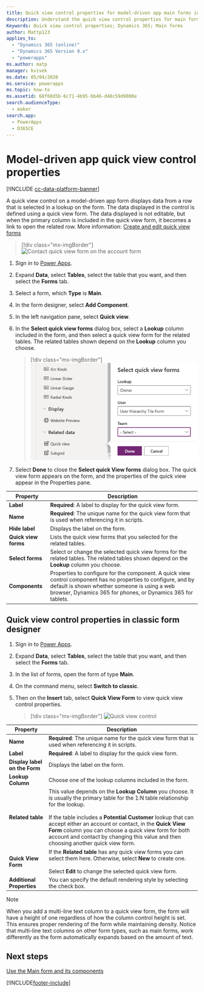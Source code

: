 ```yaml
---
title: Quick view control properties for model-driven app main forms in Power Apps | MicrosoftDocs
description: Understand the quick view control properties for main forms
Keywords: Quick view control properties; Dynamics 365; Main forms
author: Mattp123
applies_to: 
  - "Dynamics 365 (online)"
  - "Dynamics 365 Version 9.x"
  - "powerapps"
ms.author: matp
manager: kvivek
ms.date: 05/04/2020
ms.service: powerapps
ms.topic: how-to
ms.assetid: 68f68d5b-6c71-4b95-bb46-d48c59d9008e
search.audienceType: 
  - maker
search.app: 
  - PowerApps
  - D365CE
---
```

# Model-driven app quick view control properties

[!INCLUDE [cc-data-platform-banner](../../includes/cc-data-platform-banner.md)]

A quick view control on a model-driven app form displays data from a row that is selected in a lookup on the form. The data displayed in the control is defined using a quick view form. The data displayed is not editable, but when the primary column is included in the quick view form, it becomes a link to open the related row. More information: [Create and edit quick view forms](create-edit-quick-view-forms.md)  

> [!div class="mx-imgBorder"] 
> ![Contact quick view form on the account form](media/quick-view-form-contact.png "Contact quick view form on the account form")  

1.  Sign in to [Power Apps](https://make.powerapps.com/?utm_source=padocs&utm_medium=linkinadoc&utm_campaign=referralsfromdoc).  

2.  Expand **Data**, select **Tables**, select the table that you want, and then select the **Forms** tab.  

3.  Select a form, which **Type** is **Main**.

4.  In the form designer, select **Add Component**.

5.  In the left navigation pane, select **Quick view**.

6.  In the **Select quick view forms** dialog box, select a **Lookup** column included in the form, and then select a quick view form for the related tables. The related tables shown depend on the **Lookup** column you choose.  

    > [!div class="mx-imgBorder"] 
    > ![Add quick view control](media/select-quick-view-form.png "Add quick view control to main form")

7.  Select **Done** to close the **Select quick View forms** dialog box. The quick view form appears on the form, and the properties of the quick view appear in the Properties pane.

|Property|Description|  
|--------------|-----------------|  
|**Label**|**Required**: A label to display for the quick view form.|  
|**Name**|**Required**: The unique name for the quick view form that is used when referencing it in scripts.|  
|**Hide label**|Displays the label on the form.| 
|**Quick view forms**|Lists the quick view forms that you selected for the related tables. 
|**Select forms**|Select or change the selected quick view forms for the related tables. The related tables shown depend on the **Lookup** column you choose.|  
|**Components**|Properties to configure for the component. A quick view control component has no properties to configure, and by default is shown whether someone is using a web browser, Dynamics 365 for phones, or Dynamics 365 for tablets.

## Quick view control properties in classic form designer

1.  Sign in to [Power Apps](https://make.powerapps.com/?utm_source=padocs&utm_medium=linkinadoc&utm_campaign=referralsfromdoc).  

2.  Expand **Data**, select **Tables**, select the table that you want, and then select the **Forms** tab. 

3.  In the list of forms, open the form of type **Main**.

4.  On the command menu, select **Switch to classic**.

5.  Then on the **Insert** tab, select **Quick View Form** to view quick view control properties.

    > [!div class="mx-imgBorder"] 
    > ![Quick view control](media/quick-view-control.png)
  
|Property|Description|  
|--------------|-----------------|  
|**Name**|**Required**: The unique name for the quick view form that is used when referencing it in scripts.|  
|**Label**|**Required**: A label to display for the quick view form.|  
|**Display label on the Form**|Displays the label on the form.|  
|**Lookup Column**|Choose one of the lookup columns included in the form.|  
|**Related table**|This value depends on the **Lookup Column** you choose. It is usually the primary table for the 1:N table relationship for the lookup.<br /><br /> If the table includes a **Potential Customer** lookup that can accept either an account or contact, in the **Quick View Form** column you can choose a quick view form for both account and contact by changing this value and then choosing another quick view form.|  
|**Quick View Form**|If the **Related table** has any quick view forms you can select them here. Otherwise, select **New** to create one.<br /><br /> Select **Edit** to change the selected quick view form.|  
|**Additional Properties**|You can specify the default rendering style by selecting the check box.|

>[!NOTE] 
> When you add a multi-line text column to a quick view form, the form will have a height of one regardless of how the column control height is set. This ensures proper rendering of the form while maintaining density. Notice that multi-line text columns on other form types, such as main forms, work differently as the form automatically expands based on the amount of text. 


## Next steps

[Use the Main form and its components](use-main-form-and-components.md)
 


[!INCLUDE[footer-include](../../includes/footer-banner.md)]